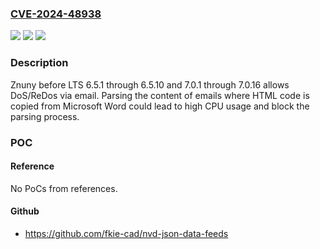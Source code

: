 ### [CVE-2024-48938](https://cve.mitre.org/cgi-bin/cvename.cgi?name=CVE-2024-48938)
![](https://img.shields.io/static/v1?label=Product&message=n%2Fa&color=blue)
![](https://img.shields.io/static/v1?label=Version&message=n%2Fa&color=blue)
![](https://img.shields.io/static/v1?label=Vulnerability&message=n%2Fa&color=brighgreen)

### Description

Znuny before LTS 6.5.1 through 6.5.10 and 7.0.1 through 7.0.16 allows DoS/ReDos via email. Parsing the content of emails where HTML code is copied from Microsoft Word could lead to high CPU usage and block the parsing process.

### POC

#### Reference
No PoCs from references.

#### Github
- https://github.com/fkie-cad/nvd-json-data-feeds

